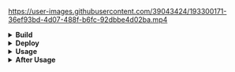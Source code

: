 https://user-images.githubusercontent.com/39043424/193300171-36ef93bd-4d07-488f-b6fc-92dbbe4d02ba.mp4

<details>
<summary><b>Build</b></summary>

    docker-compose build

</details>


<details>
<summary><b>Deploy</b></summary>

    docker-compose up -d

Dependencies will be auto installed, progress can be observed here:

    docker logs -ft frondend-npm_install-webpack

Container will restart once. Something like `"webpack 5.70.0 compiled successfully in 9106 ms"` means the application is ready

</details>


<details>
<summary><b>Usage</b></summary>

Application is here: http://127.17.0.1/

</details>


<details>
<summary><b>After Usage</b></summary>

    docker-compose down -t 0

</details>
